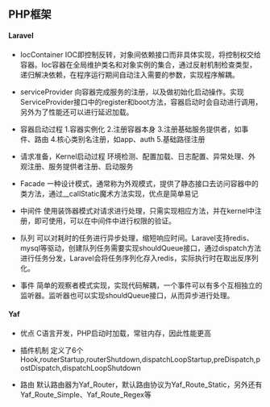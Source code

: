 ## PHP框架

#### Laravel

* IocContainer
	IOC即控制反转，对象间依赖接口而非具体实现，将控制权交给容器。Ioc容器在全局维护类名和对象实例的集合，通过反射机制检查类型，递归解决依赖，在程序运行期间自动注入需要的参数，实现程序解耦。

* serviceProvider
	向容器完成服务的注册，以及做初始化启动操作。实现ServiceProvider接口中的register和boot方法，容器启动时会自动进行调用，另外为了性能还可以进行延迟加载。

* 容器启动过程
	1.容器实例化 2.注册容器本身 3.注册基础服务提供者，如事件、路由 4.核心类别名注册，如app、auth 5.基础路径注册

* 请求准备，Kernel启动过程
	环境检测、配置加载、日志配置、异常处理、外观注册、服务提供者注册、启动服务


* Facade
	一种设计模式，通常称为外观模式，提供了静态接口去访问容器中的类方法，通过__callStatic魔术方法实现，优点是简单易记

* 中间件
	使用装饰器模式对请求进行处理，只需实现相应方法，并在kernel中注册，即可使用，可以在中间件中进行权限的验证。

* 队列
	可以对耗时的任务进行异步处理，缩短响应时间。Laravel支持redis、mysql等驱动，创建队列任务需要实现shouldQueue接口，通过dispatch方法进行任务分发，Laravel会将任务序列化存入redis，实际执行时在取出反序列化。

* 事件
	简单的观察者模式实现，实现代码解耦，一个事件可以有多个互相独立的监听器。监听器也可以实现shouldQueue接口，从而异步进行处理。


#### Yaf

* 优点
	C语言开发，PHP启动时加载，常驻内存，因此性能更高

* 插件机制
	定义了6个Hook,routerStartup,routerShutdown,dispatchLoopStartup,preDispatch,postDispatch,dispatchLoopShutdown

* 路由
	默认路由器为Yaf_Router，默认路由协议为Yaf_Route_Static，另外还有Yaf_Route_Simple、Yaf_Route_Regex等